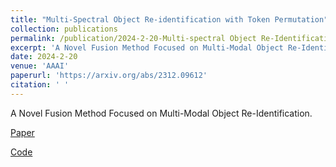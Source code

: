 ```yaml
---
title: "Multi-Spectral Object Re-identification with Token Permutation"
collection: publications
permalink: /publication/2024-2-20-Multi-spectral Object Re-Identification with Token Permutation
excerpt: 'A Novel Fusion Method Focused on Multi-Modal Object Re-Identification.'
date: 2024-2-20
venue: 'AAAI'
paperurl: 'https://arxiv.org/abs/2312.09612'
citation: ' '
---
```

A Novel Fusion Method Focused on Multi-Modal Object Re-Identification.

[Paper](https://arxiv.org/abs/2312.09612)

[Code](https://github.com/924973292/TOP-ReID)
